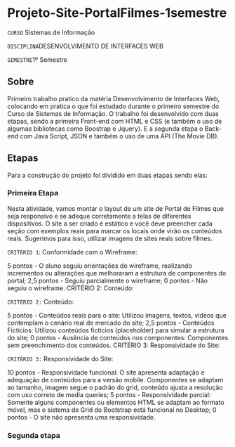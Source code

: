# Projeto-Site-PortalFilmes-1semestre

`CURSO` Sistemas de Informação

`DISCIPLINA`DESENVOLVIMENTO DE INTERFACES WEB

`SEMESTRE`1º Semestre

## Sobre

Primeiro trabalho pratico da matéria Desenvolvimento de Interfaces Web, colocando em pratica o que foi estudado durante o primeiro semestre do Curso de Sistemas de Informação. O trabalho foi desenvolvido com duas etapas, sendo a primeira Front-end com HTML e CSS (e também o uso de algumas bibliotecas como Boostrap e Jquery). E a segunda etapa o Back-end com Java Script, JSON e também o uso de uma API (The Movie DB).

## Etapas

Para a construção do projeto foi dividido em duas etapas sendo elas:

### Primeira Etapa

Nesta atividade, vamos montar o layout de um site de Portal de Filmes que seja responsivo e se adeque corretamente a telas de diferentes dispositivos. O site a ser criado é estático e você deve preencher cada seção com exemplos reais para marcar os locais onde virão os conteúdos reais. Sugerimos para isso, utilizar imagens de sites reais sobre filmes.

`CRITÉRIO 1`: Conformidade com o Wireframe:

5 pontos - O aluno seguiu orientações do wireframe, realizando incrementos ou alterações que melhoraram a estrutura de componentes do portal;
2,5 pontos - Seguiu parcialmente o wireframe;
0 pontos - Não seguiu o wireframe.
CRITÉRIO 2: Conteúdo:

`CRITÉRIO 2:` Conteúdo:

5 pontos - Conteúdos reais para o site: Utilizou imagens, textos, vídeos que contemplam o cenário real de mercado do site;
2,5 pontos - Conteúdos Fictícios: Utilizou conteúdos fictícios (placeholder) para simular a estrutura do site;
0 pontos - Ausência de conteúdos nos componentes: Componentes sem preenchimento dos conteúdos.
CRITÉRIO 3: Responsividade do Site:

`CRITÉRIO 3:` Responsividade do Site:

10 pontos - Responsividade funcional: O site apresenta adaptação e adequação de conteúdos para a versão mobile. Componentes se adaptam ao tamanho, imagem segue o padrão do grid, conteúdo ajusta a resolução com uso correto de media queries;
5 pontos - Responsividade parcial: Somente alguns componentes ou elementos HTML se adaptam ao formato móvel, mas o sistema de Grid do Bootstrap está funcional no Desktop;
0 pontos - O site não apresenta uma responsividade.

### Segunda etapa 
